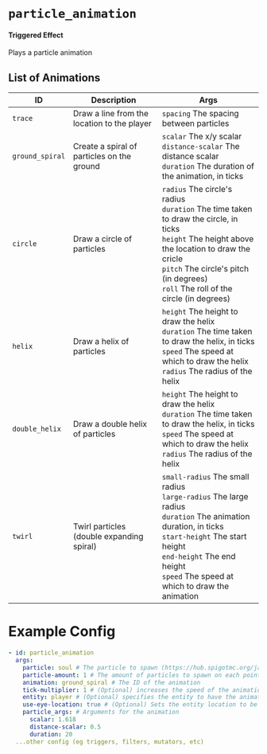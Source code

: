 # `particle_animation`
#### Triggered Effect

Plays a particle animation

## List of Animations
| ID | Description |Args |
| --- | --- | --- |
| `trace` | Draw a line from the location to the player | `spacing` The spacing between particles |
| `ground_spiral` | Create a spiral of particles on the ground | `scalar` The x/y scalar <br/> `distance-scalar` The distance scalar <br/> `duration` The duration of the animation, in ticks |
| `circle` | Draw a circle of particles | `radius` The circle's radius <br/> `duration` The time taken to draw the circle, in ticks <br/> `height` The height above the location to draw the cricle <br/> `pitch` The circle's pitch (in degrees) <br/> `roll` The roll of the circle (in degrees) |
| `helix` | Draw a helix of particles | `height` The height to draw the helix <br/> `duration` The time taken to draw the helix, in ticks <br/> `speed` The speed at which to draw the helix <br/> `radius` The radius of the helix |
| `double_helix` | Draw a double helix of particles | `height` The height to draw the helix <br/> `duration` The time taken to draw the helix, in ticks <br/> `speed` The speed at which to draw the helix <br/> `radius` The radius of the helix |
| `twirl` | Twirl particles (double expanding spiral) | `small-radius` The small radius <br/> `large-radius` The large radius <br/> `duration` The animation duration, in ticks <br/> `start-height` The start height <br/> `end-height` The end height <br/> `speed` The speed at which to draw the animation |




# Example Config
```yaml
- id: particle_animation
  args:
    particle: soul # The particle to spawn (https://hub.spigotmc.org/javadocs/spigot/org/bukkit/Particle.html)
    particle-amount: 1 # The amount of particles to spawn on each point
    animation: ground_spiral # The ID of the animation
    tick-multiplier: 1 # (Optional) increases the speed of the animation by some multiplier
    entity: player # (Optional) specifies the entity to have the animation activate around (player, victim, projectile)
    use-eye-location: true # (Optional) Sets the entity location to be at eye level rather than ground level
    particle_args: # Arguments for the animation
      scalar: 1.618
      distance-scalar: 0.5
      duration: 20
  ...other config (eg triggers, filters, mutators, etc)
```

